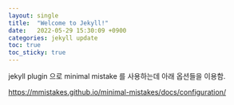 ```yaml
---
layout: single
title:  "Welcome to Jekyll!"
date:   2022-05-29 15:30:09 +0900
categories: jekyll update
toc: true
toc_sticky: true
---
```


jekyll plugin 으로 minimal mistake 를 사용하는데 아래 옵션들을 이용함.

https://mmistakes.github.io/minimal-mistakes/docs/configuration/
